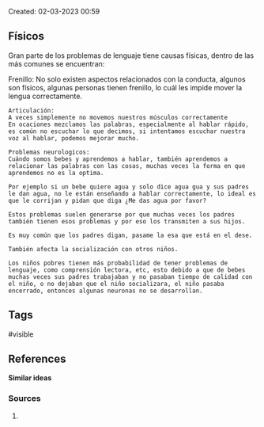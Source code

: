 Created: 02-03-2023 00:59

## <span class="pink"> **Físicos** </span>
Gran parte de los problemas de lenguaje tiene causas físicas, dentro de las más comunes se encuentran: 

Frenillo:
	No solo existen aspectos relacionados con la conducta, algunos son físicos, algunas personas tienen frenillo, lo cuál les impide mover la lengua correctamente.
	
	Articulación:
	A veces simplemente no movemos nuestros músculos correctamente
	En ocaciones mezclamos las palabras, especialmente al hablar rápido, es común no escuchar lo que decimos, si intentamos escuchar nuestra voz al hablar, podemos mejorar mucho.
	
	Problemas neurologicos:
	Cuándo somos bebes y aprendemos a hablar, también aprendemos a relacionar las palabras con las cosas, muchas veces la forma en que aprendemos no es la optima.
	
	Por ejemplo si un bebe quiere agua y solo dice agua gua y sus padres le dan agua, no le están enseñando a hablar correctamente, lo ideal es que le corrijan y pidan que diga ¿Me das agua por favor?
	
	Estos problemas suelen generarse por que muchas veces los padres también tienen esos problemas y por eso los transmiten a sus hijos.
	
	Es muy común que los padres digan, pasame la esa que está en el dese.
	
	También afecta la socialización con otros niños.
	
	Los niños pobres tienen más probabilidad de tener problemas de lenguaje, como comprensión lectora, etc, esto debido a que de bebes muchas veces sus padres trabajaban y no pasaban tiempo de calidad con el niño, o no dejaban que el niño socializara, el niño pasaba encerrado, entonces algunas neuronas no se desarrollan.

## <span class="orange"> **Tags**</span>
<span class="tag"> #visible</span> 

## <span class="green"> **References**</span>
<span class="blue"> **Similar ideas** </span>

### <span class="purple"> **Sources**</span>
1. 